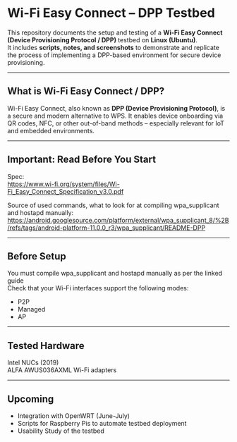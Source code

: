 # Wi-Fi Easy Connect – DPP Testbed 

This repository documents the setup and testing of a **Wi-Fi Easy Connect (Device Provisioning Protocol / DPP)** testbed on **Linux (Ubuntu)**.  
It includes **scripts, notes, and screenshots** to demonstrate and replicate the process of implementing a DPP-based environment for secure device provisioning.

---

##  What is Wi-Fi Easy Connect / DPP?

Wi-Fi Easy Connect, also known as **DPP (Device Provisioning Protocol)**, is a secure and modern alternative to WPS. It enables device onboarding via QR codes, NFC, or other out-of-band methods – especially relevant for IoT and embedded environments.

---

## Important: Read Before You Start

Spec:  
https://www.wi-fi.org/system/files/Wi-Fi_Easy_Connect_Specification_v3.0.pdf

Source of used commands, what to look for at compiling wpa_supplicant and hostapd manually:  
https://android.googlesource.com/platform/external/wpa_supplicant_8/%2B/refs/tags/android-platform-11.0.0_r3/wpa_supplicant/README-DPP

---

## Before Setup
You must compile wpa_supplicant and hostapd manually as per the linked guide  
Check that your Wi-Fi interfaces support the following modes:  
- P2P
- Managed
- AP

---

## Tested Hardware
Intel NUCs (2019)  
ALFA AWUS036AXML Wi-Fi adapters

---

## Upcoming
- Integration with OpenWRT (June-July)
- Scripts for Raspberry Pis to automate testbed deployment
- Usability Study of the testbed
